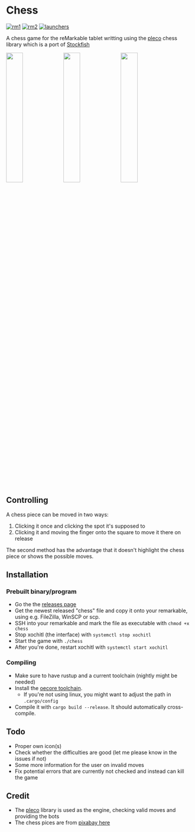 # Chess

[![rm1](https://img.shields.io/badge/rM1-supported-green)](https://remarkable.com/store/remarkable)
[![rm2](https://img.shields.io/badge/rM2-unknown-yellow)](https://remarkable.com/store/remarkable-2)
[![launchers](https://img.shields.io/badge/Launchers-supported-green)](https://github.com/reHackable/awesome-reMarkable#launchers)

<!-- [![opkg](https://img.shields.io/badge/OPKG-chess-blue)](https://github.com/toltec-dev/toltec) -->
<!-- [![Mentioned in Awesome reMarkable](https://awesome.re/mentioned-badge.svg)](https://github.com/reHackable/awesome-reMarkable) -->

A chess game for the reMarkable tablet writting using the [pleco](https://crates.io/crates/pleco) chess library which is a port of [Stockfish](https://stockfishchess.org/)

<img src="https://transfer.cosmos-ink.net/122bBC/chess_main_menu.jpg" width="30%">&nbsp;<img src="https://transfer.cosmos-ink.net/QvXAm/chess_initial_board.jpg" width="30%">&nbsp;<img src="https://transfer.cosmos-ink.net/sFtOb/chess_board_castle.jpg" width="30%">

## Controlling

A chess piece can be moved in two ways:

1. Clicking it once and clicking the spot it's supposed to
2. Clicking it and moving the finger onto the square to move it there on release

The second method has the advantage that it doesn't highlight the chess piece or shows the possible moves.

## Installation

### Prebuilt binary/program

- Go the the [releases page](https://github.com/LinusCDE/chess/releases)
- Get the newest released "chess" file and copy it onto your remarkable, using e.g. FileZilla, WinSCP or scp.
- SSH into your remarkable and mark the file as executable with `chmod +x chess`
- Stop xochitl (the interface) with `systemctl stop xochitl`
- Start the game with `./chess`
- After you're done, restart xochitl with `systemctl start xochitl`

### Compiling

- Make sure to have rustup and a current toolchain (nightly might be needed)
- Install the [oecore toolchain](https://remarkable.engineering/).
  - If you're not using linux, you might want to adjust the path in `.cargo/config`
- Compile it with `cargo build --release`. It should automatically cross-compile.

## Todo

- Proper own icon(s)
- Check whether the difficulties are good (let me please know in the issues if not)
- Some more information for the user on invalid moves
- Fix potential errors that are currently not checked and instead can kill the game

## Credit

- The [pleco](https://crates.io/crates/pleco) library is used as the engine, checking valid moves and providing the bots
- The chess pices are from [pixabay here](https://pixabay.com/vectors/chess-pieces-set-symbols-game-26774/)
